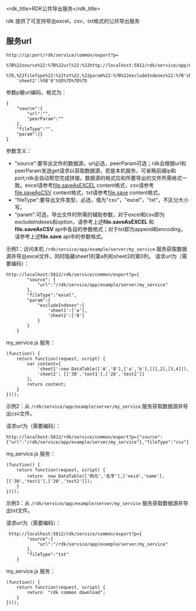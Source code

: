 <rdk_title>RDK公共导出服务</rdk_title>

rdk 提供了可支持导出excel，csv，txt格式的公共导出服务

## 服务url

	http://ip:port/rdk/service/common/export?p=
		%7B%22source%22:%7B%22url%22:%22http://localhost:5812/rdk/service/app/example/server/my_service%22
		%7D,%22fileType%22:%22txt%22,%22param%22:%7B%22excludeIndexes%22:%7B'sheet1':%5B'a'%5D,
		'sheet2':%5B'0'%5D%7D%7D%7D

参数p被url编码，格式为：

	{
		"source":{
			"url":"",
			"peerParam":""
		},
		"fileType":"",
		"param":{}
	}

参数含义：

- "source":要导出文件的数据源，url必选，peerParam可选；rdk会根据url和peerParam发送get请求以获取数据源，若是本机服务，可省略前缀ip和port,rdk会自动帮您完成拼接。数据源的格式应和所要导出的文件所需格式一致。excel请参考[file.saveAsEXCEL](service_file_api.md#saveAsEXCEL) content格式，csv请参考[file.saveAsCSV](service_file_api.md#saveAsCSV) content格式，txt请参考[file.save](service_file_api.md#save) content格式。
- "fileType":要导出文件类型，必选，值为"csv"，"excel"，"txt"，不区分大小写。
- "param":可选，导出文件时所需的辅助参数，对于excel和csv即为excludeIndexes和option，请参考上述**file.saveAsEXCEL** 和 **file.saveAsCSV** api中各自的参数格式；对于txt即为append和encoding，请参考上述**file.save** api中的参数格式。

示例1：访问本机 `/rdk/service/app/example/server/my_service` 服务获取数据源并导出excel文件，同时隐藏sheet1的第a列和sheet2的第0列。
请求url为（需要编码）：

	http://localhost:5812/rdk/service/common/export?p={
			"source": {
				"url":"/rdk/service/app/example/server/my_service"
			},
			"fileType":"excel",
			"param":{
				"excludeIndexes":{
					'sheet1':['a'],
					'sheet2':['0']
				}
			}
		}

my_service.js 服务：

				
	(function() {
		return function(request, script) {
			var content={                 
				'sheet1':new DataTable(['A','B'],['a','b'],[[1,2],[3,4]]),
				'sheet2': [['30','test1'],['20','test2']]
			};
			return content;
		}
	})();

示例2：从 `/rdk/service/app/example/server/my_service` 服务获取数据源并导出csv文件。

请求url为（需要编码）：

	
	http://localhost:5812/rdk/service/common/export?p={"source":{"url":"/rdk/service/app/example/server/my_service"},"fileType":"csv"}

my_service.js 服务：

				
	(function() {
		return function(request, script) {
			return  new DataTable(['网元','名字'],['neid','name'],[['30','test1'],['20','test2']]);
		}
	})();


示例3：从 `/rdk/service/app/example/server/my_service` 服务获取数据源并导出txt文件。

请求url为（需要编码）：


	 http://localhost:5812/rdk/service/common/export?p={
		 	"source":{
		 		"url":"/rdk/service/app/example/server/my_service"
			},
			"fileType":"txt"
		}

my_service.js 服务：

	(function() {
		return function(request, script) {
			return  "rdk common download";
		}
	})();
